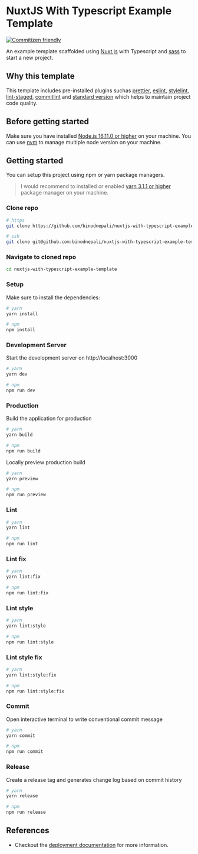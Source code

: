 # NuxtJS With Typescript Example Template

[![Commitizen friendly](https://img.shields.io/badge/commitizen-friendly-brightgreen.svg)](http://commitizen.github.io/cz-cli/)

An example template scaffolded using [Nuxt.js](https://v3.nuxtjs.org) with Typescript and [sass](https://sass-lang.com/) to start a new project.

## Why this template

This template includes pre-installed plugins suchas [prettier](https://prettier.io/), [eslint](https://eslint.org/), [stylelint](https://stylelint.io/), [lint-staged](https://github.com/okonet/lint-staged), [commitlint](https://commitlint.js.org/) and [standard version](https://github.com/conventional-changelog/standard-version) which helps to maintain project code quality.

## Before getting started

Make sure you have installed [Node.js 16.11.0 or higher](https://nodejs.org/en/) on your machine. You can use [nvm](https://github.com/nvm-sh/nvm) to manage multiple node version on your machine.

## Getting started

You can setup this project using npm or yarn package managers.

> I would recommend to installed or enabled [yarn 3.1.1 or higher](https://yarnpkg.com/getting-started) package manager on your machine.

### Clone repo

```bash
# https
git clone https://github.com/binodnepali/nuxtjs-with-typescript-example-template.git

# ssh
git clone git@github.com:binodnepali/nuxtjs-with-typescript-example-template.git
```

### Navigate to cloned repo

```bash
cd nuxtjs-with-typescript-example-template
```

### Setup

Make sure to install the dependencies:

```bash
# yarn
yarn install

# npm
npm install
```

### Development Server

Start the development server on http://localhost:3000

```bash
# yarn
yarn dev

# npm
npm run dev
```

### Production

Build the application for production

```bash
# yarn
yarn build

# npm
npm run build
```

Locally preview production build

```bash
# yarn
yarn preview

# npm
npm run preview
```

### Lint

```bash
# yarn
yarn lint

# npm
npm run lint
```

### Lint fix

```bash
# yarn
yarn lint:fix

# npm
npm run lint:fix
```

### Lint style

```bash
# yarn
yarn lint:style

# npm
npm run lint:style
```

### Lint style fix

```bash
# yarn
yarn lint:style:fix

# npm
npm run lint:style:fix
```

### Commit

Open interactive terminal to write conventional commit message

```bash
# yarn
yarn commit

# npm
npm run commit
```

### Release

Create a release tag and generates change log based on commit history

```bash
# yarn
yarn release

# npm
npm run release
```

## References

* Checkout the [deployment documentation](https://v3.nuxtjs.org/guide/deploy/presets) for more information.

